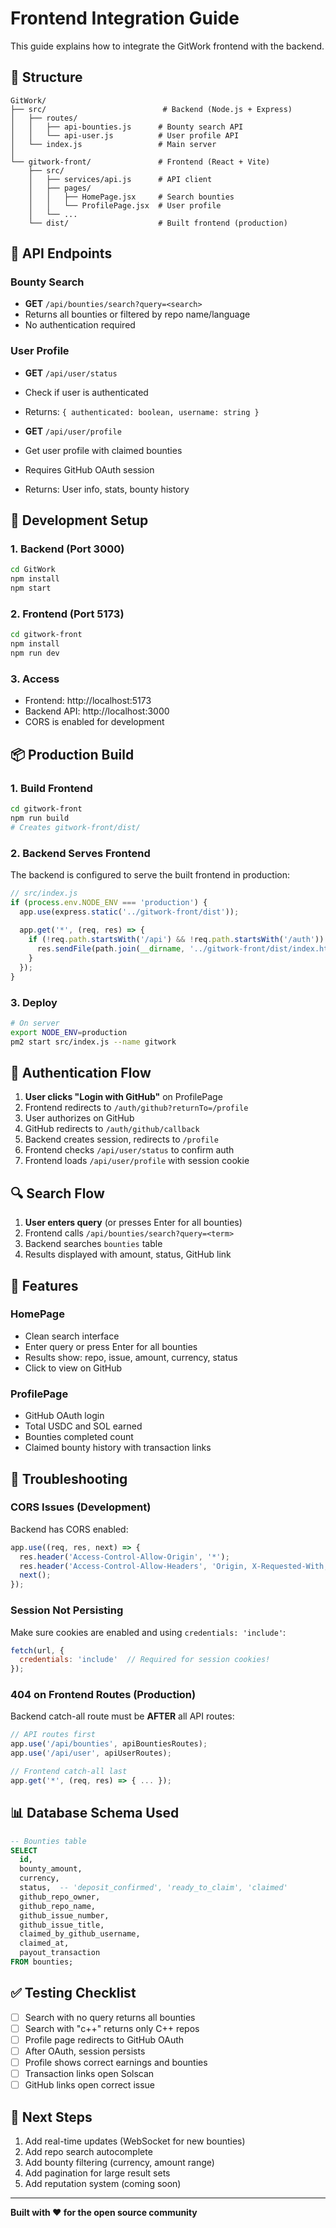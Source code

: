 # Frontend Integration Guide

This guide explains how to integrate the GitWork frontend with the backend.

## 📁 Structure

```
GitWork/
├── src/                          # Backend (Node.js + Express)
│   ├── routes/
│   │   ├── api-bounties.js      # Bounty search API
│   │   └── api-user.js          # User profile API
│   └── index.js                 # Main server
│
└── gitwork-front/               # Frontend (React + Vite)
    ├── src/
    │   ├── services/api.js      # API client
    │   ├── pages/
    │   │   ├── HomePage.jsx     # Search bounties
    │   │   └── ProfilePage.jsx  # User profile
    │   └── ...
    └── dist/                    # Built frontend (production)
```

## 🔌 API Endpoints

### Bounty Search
- **GET** `/api/bounties/search?query=<search>`
- Returns all bounties or filtered by repo name/language
- No authentication required

### User Profile
- **GET** `/api/user/status`
- Check if user is authenticated
- Returns: `{ authenticated: boolean, username: string }`

- **GET** `/api/user/profile`
- Get user profile with claimed bounties
- Requires GitHub OAuth session
- Returns: User info, stats, bounty history

## 🚀 Development Setup

### 1. Backend (Port 3000)
```bash
cd GitWork
npm install
npm start
```

### 2. Frontend (Port 5173)
```bash
cd gitwork-front
npm install
npm run dev
```

### 3. Access
- Frontend: http://localhost:5173
- Backend API: http://localhost:3000
- CORS is enabled for development

## 📦 Production Build

### 1. Build Frontend
```bash
cd gitwork-front
npm run build
# Creates gitwork-front/dist/
```

### 2. Backend Serves Frontend
The backend is configured to serve the built frontend in production:

```javascript
// src/index.js
if (process.env.NODE_ENV === 'production') {
  app.use(express.static('../gitwork-front/dist'));
  
  app.get('*', (req, res) => {
    if (!req.path.startsWith('/api') && !req.path.startsWith('/auth')) {
      res.sendFile(path.join(__dirname, '../gitwork-front/dist/index.html'));
    }
  });
}
```

### 3. Deploy
```bash
# On server
export NODE_ENV=production
pm2 start src/index.js --name gitwork
```

## 🔑 Authentication Flow

1. **User clicks "Login with GitHub"** on ProfilePage
2. Frontend redirects to `/auth/github?returnTo=/profile`
3. User authorizes on GitHub
4. GitHub redirects to `/auth/github/callback`
5. Backend creates session, redirects to `/profile`
6. Frontend checks `/api/user/status` to confirm auth
7. Frontend loads `/api/user/profile` with session cookie

## 🔍 Search Flow

1. **User enters query** (or presses Enter for all bounties)
2. Frontend calls `/api/bounties/search?query=<term>`
3. Backend searches `bounties` table
4. Results displayed with amount, status, GitHub link

## 🎨 Features

### HomePage
- Clean search interface
- Enter query or press Enter for all bounties
- Results show: repo, issue, amount, currency, status
- Click to view on GitHub

### ProfilePage
- GitHub OAuth login
- Total USDC and SOL earned
- Bounties completed count
- Claimed bounty history with transaction links

## 🐛 Troubleshooting

### CORS Issues (Development)
Backend has CORS enabled:
```javascript
app.use((req, res, next) => {
  res.header('Access-Control-Allow-Origin', '*');
  res.header('Access-Control-Allow-Headers', 'Origin, X-Requested-With, Content-Type, Accept');
  next();
});
```

### Session Not Persisting
Make sure cookies are enabled and using `credentials: 'include'`:
```javascript
fetch(url, {
  credentials: 'include'  // Required for session cookies!
});
```

### 404 on Frontend Routes (Production)
Backend catch-all route must be **AFTER** all API routes:
```javascript
// API routes first
app.use('/api/bounties', apiBountiesRoutes);
app.use('/api/user', apiUserRoutes);

// Frontend catch-all last
app.get('*', (req, res) => { ... });
```

## 📊 Database Schema Used

```sql
-- Bounties table
SELECT 
  id,
  bounty_amount,
  currency,
  status,  -- 'deposit_confirmed', 'ready_to_claim', 'claimed'
  github_repo_owner,
  github_repo_name,
  github_issue_number,
  github_issue_title,
  claimed_by_github_username,
  claimed_at,
  payout_transaction
FROM bounties;
```

## ✅ Testing Checklist

- [ ] Search with no query returns all bounties
- [ ] Search with "c++" returns only C++ repos
- [ ] Profile page redirects to GitHub OAuth
- [ ] After OAuth, session persists
- [ ] Profile shows correct earnings and bounties
- [ ] Transaction links open Solscan
- [ ] GitHub links open correct issue

## 🎯 Next Steps

1. Add real-time updates (WebSocket for new bounties)
2. Add repo search autocomplete
3. Add bounty filtering (currency, amount range)
4. Add pagination for large result sets
5. Add reputation system (coming soon)

---

**Built with ❤️ for the open source community**

